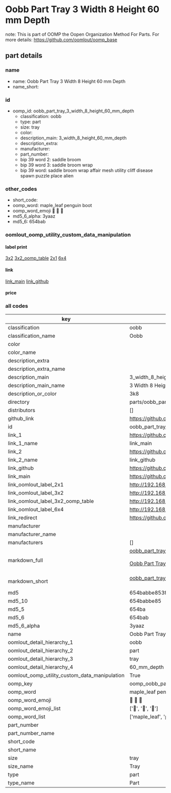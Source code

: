 # Oobb Part Tray 3 Width 8 Height 60 mm Depth  

note: This is part of OOMP the Oopen Organization Method For Parts. For more details: https://github.com/oomlout/oomp_base

##  part details
  







### name
* name: Oobb Part Tray 3 Width 8 Height 60 mm Depth
* name_short: 
### id
* oomp_id: oobb_part_tray_3_width_8_height_60_mm_depth
  * classification: oobb
  * type: part
  * size: tray
  * color: 
  * description_main: 3_width_8_height_60_mm_depth
  * description_extra: 
  * manufacturer: 
  * part_number: 
  * bip 39 word 2: saddle broom
  * bip 39 word 3: saddle broom wrap
  * bip 39 word: saddle broom wrap affair mesh utility cliff disease spawn puzzle place alien

### other_codes
* short_code: 
* oomp_word: maple_leaf penguin boot
* oomp_word_emoji :maple_leaf: :penguin: :boot:
* md5_6_alpha: 3yaaz
* md5_6: 654bab






### oomlout_oomp_utility_custom_data_manipulation
#### label print
[3x2](http://192.168.1.245:1112/?label=oomp%203yaaz)
[3x2_oomp_table](http://192.168.1.108:1112/?label=oomp%203yaaz)
[2x1](http://192.168.1.242:1112/?label=oomp%203yaaz)
[6x4](http://192.168.1.55:1112/?label=oomp%203yaaz)    

#### link

[link_main](https://github.com/oomlout/oomlout_oomp_version_1_messy/tree/main/parts/oobb_part_tray_3_width_8_height_60_mm_depth) [link_github](https://github.com/oomlout/oomlout_oomp_version_1_messy/tree/main/parts/oobb_part_tray_3_width_8_height_60_mm_depth)                             

#### price







### all codes 
| key | value |  
| --- | --- |  
| classification | oobb |  
| classification_name | Oobb |  
| color |  |  
| color_name |  |  
| description_extra |  |  
| description_extra_name |  |  
| description_main | 3_width_8_height_60_mm_depth |  
| description_main_name | 3 Width 8 Height 60 mm Depth |  
| description_or_color | 3k8 |  
| directory | parts/oobb_part_tray_3_width_8_height_60_mm_depth |  
| distributors | [] |  
| github_link | https://github.com/oomlout/oomlout_oomp_part_src/tree/main/parts/oobb_part_tray_3_width_8_height_60_mm_depth |  
| id | oobb_part_tray_3_width_8_height_60_mm_depth |  
| link_1 | https://github.com/oomlout/oomlout_oomp_version_1_messy/tree/main/parts/oobb_part_tray_3_width_8_height_60_mm_depth |  
| link_1_name | link_main |  
| link_2 | https://github.com/oomlout/oomlout_oomp_version_1_messy/tree/main/parts/oobb_part_tray_3_width_8_height_60_mm_depth |  
| link_2_name | link_github |  
| link_github | https://github.com/oomlout/oomlout_oomp_version_1_messy/tree/main/parts/oobb_part_tray_3_width_8_height_60_mm_depth |  
| link_main | https://github.com/oomlout/oomlout_oomp_version_1_messy/tree/main/parts/oobb_part_tray_3_width_8_height_60_mm_depth |  
| link_oomlout_label_2x1 | http://192.168.1.242:1112/?label=oomp%203yaaz |  
| link_oomlout_label_3x2 | http://192.168.1.245:1112/?label=oomp%203yaaz |  
| link_oomlout_label_3x2_oomp_table | http://192.168.1.108:1112/?label=oomp%203yaaz |  
| link_oomlout_label_6x4 | http://192.168.1.55:1112/?label=oomp%203yaaz |  
| link_redirect | https://github.com/oomlout/oomlout_oomp_version_1_messy/tree/main/parts/oobb_part_tray_3_width_8_height_60_mm_depth |  
| manufacturer |  |  
| manufacturer_name |  |  
| manufacturers | [] |  
| markdown_full | [oobb_part_tray_3_width_8_height_60_mm_depth](none)<br>[](none)<br>[Oobb Part Tray 3 Width 8 Height 60 Mm Depth](none)<br><br> |  
| markdown_short | [oobb_part_tray_3_width_8_height_60_mm_depth](none)<br><br> |  
| md5 | 654babbe853f055fc145e045fc0735ee |  
| md5_10 | 654babbe85 |  
| md5_5 | 654ba |  
| md5_6 | 654bab |  
| md5_6_alpha | 3yaaz |  
| name | Oobb Part Tray 3 Width 8 Height 60 mm Depth |  
| oomlout_detail_hierarchy_1 | oobb |  
| oomlout_detail_hierarchy_2 | part |  
| oomlout_detail_hierarchy_3 | tray |  
| oomlout_detail_hierarchy_4 | 60_mm_depth |  
| oomlout_oomp_utility_custom_data_manipulation | True |  
| oomp_key | oomp_oobb_part_tray_3_width_8_height_60_mm_depth |  
| oomp_word | maple_leaf penguin boot |  
| oomp_word_emoji | :maple_leaf: :penguin: :boot: |  
| oomp_word_emoji_list | [':maple_leaf:', ':penguin:', ':boot:'] |  
| oomp_word_list | ['maple_leaf', 'penguin', 'boot'] |  
| part_number |  |  
| part_number_name |  |  
| short_code |  |  
| short_name |  |  
| size | tray |  
| size_name | Tray |  
| type | part |  
| type_name | Part |  
